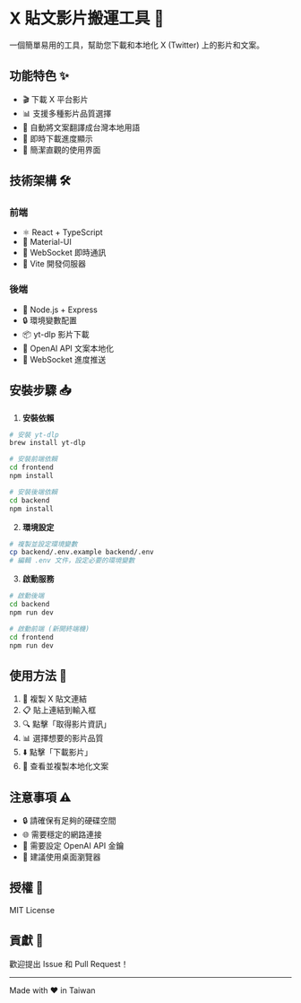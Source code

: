 # X 貼文影片搬運工具 🎥

一個簡單易用的工具，幫助您下載和本地化 X (Twitter) 上的影片和文案。

## 功能特色 ✨

- 🎬 下載 X 平台影片
- 📊 支援多種影片品質選擇
- 📝 自動將文案翻譯成台灣本地用語
- 🔄 即時下載進度顯示
- 🎯 簡潔直觀的使用界面

## 技術架構 🛠

### 前端
- ⚛️ React + TypeScript
- 🎨 Material-UI
- 🔌 WebSocket 即時通訊
- 📡 Vite 開發伺服器

### 後端
- 🚀 Node.js + Express
- 🔒 環境變數配置
- 📦 yt-dlp 影片下載
- 🤖 OpenAI API 文案本地化
- 🔄 WebSocket 進度推送

## 安裝步驟 📥

1. **安裝依賴**
```bash
# 安裝 yt-dlp
brew install yt-dlp

# 安裝前端依賴
cd frontend
npm install

# 安裝後端依賴
cd backend
npm install
```

2. **環境設定**
```bash
# 複製並設定環境變數
cp backend/.env.example backend/.env
# 編輯 .env 文件，設定必要的環境變數
```

3. **啟動服務**
```bash
# 啟動後端
cd backend
npm run dev

# 啟動前端 (新開終端機)
cd frontend
npm run dev
```

## 使用方法 📖

1. 🔗 複製 X 貼文連結
2. 📋 貼上連結到輸入框
3. 🔍 點擊「取得影片資訊」
4. 📊 選擇想要的影片品質
5. ⬇️ 點擊「下載影片」
6. 📝 查看並複製本地化文案

## 注意事項 ⚠️

- 🔒 請確保有足夠的硬碟空間
- 🌐 需要穩定的網路連接
- 🔑 需要設定 OpenAI API 金鑰
- 📱 建議使用桌面瀏覽器

## 授權 📄

MIT License

## 貢獻 🤝

歡迎提出 Issue 和 Pull Request！

---
Made with ❤️ in Taiwan 